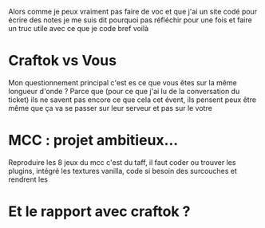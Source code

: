 Alors comme je peux vraiment pas faire de voc et que j'ai un site codé pour écrire des notes je me suis dit pourquoi pas réfléchir pour une fois et faire un truc utile avec ce que je code bref voilà 

# Craftok vs Vous
Mon questionnement principal c'est es ce que vous êtes sur la même longueur d'onde ? Parce que (pour ce que j'ai lu de la conversation du ticket) ils ne savent pas encore ce que cela cet évent, ils pensent peux être même que ça va se passer sur leur serveur et pas sur le votre 

# MCC : projet ambitieux...
Reproduire les 8 jeux du mcc c'est du taff, il faut coder ou trouver les plugins, intégré les textures vanilla, code si besoin des surcouches et rendrent les 

# Et le rapport avec craftok ?
